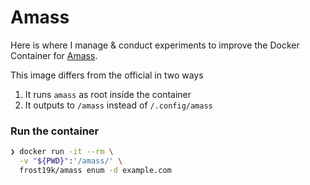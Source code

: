 # Amass

Here is where I manage & conduct experiments to improve the Docker Container for [Amass](https://github.com/OWASP/Amass).

This image differs from the official in two ways
1. It runs `amass` as root inside the container
2. It outputs to `/amass` instead of `/.config/amass`

### Run the container
```bash
❯ docker run -it --rm \
  -v "${PWD}":'/amass/' \
  frost19k/amass enum -d example.com
```
